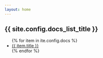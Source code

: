 ```yaml
---
layout: home
---
```


<h2>{{ site.config.docs_list_title }}</h2>
<ul>
   {% for item in ite.config.docs %}
      <li><a href="{{ item.url }}">{{ item.title }}</a></li>
   {% endfor %}
</ul>
